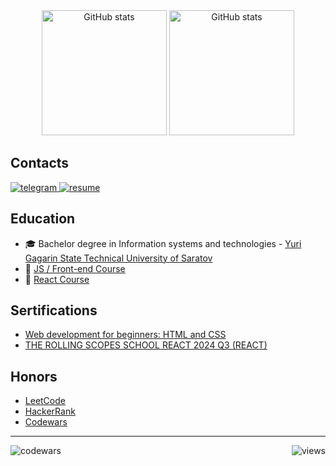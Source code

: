 <div align="center"> 
  <picture>
    <source media="(prefers-color-scheme: dark)" srcset="https://github-readme-stats.vercel.app/api?username=insxmnea&show_icons=true&theme=nord&hide_border=true">
    <img height=200 alt="GitHub stats" src="https://github-readme-stats.vercel.app/api?username=insxmnea&show_icons=true&theme=graywhite&hide_border=true">
  </picture>
  <picture>
    <source media="(prefers-color-scheme: dark)" srcset="https://github-readme-stats.vercel.app/api/top-langs?username=insxmnea&layout=compact&langs_count=8&card_width=320&theme=nord&hide_border=true">
    <img height=200 alt="GitHub stats" src="https://github-readme-stats.vercel.app/api/top-langs?username=insxmnea&layout=compact&langs_count=8&card_width=320&theme=graywhite&hide_border=true">
  </picture>
</div>

<h2>Contacts</h2>

<div>
  <a href="https://t.me/insxmnea" target="_blank">
    <img src="https://img.shields.io/badge/telegram-26A5E4?style=for-the-badge&logo=telegram&logoColor=white" alt="telegram"/>
  </a>
  <a href="https://hh.ru/resume/e70d6458ff0958a3d00039ed1f375631366e37" target="_blank">
    <img src="https://img.shields.io/badge/my_resume-111111?style=for-the-badge&logo=read.cv&logoColor=white" alt="resume"/>
  </a>
</div>

<!-- <h2>Projects</h2>

<div>

![Next.js](https://img.shields.io/badge/next.js-282828.svg?style=for-the-badge&logo=next.js&logoColor=white)
![TypeScript](https://img.shields.io/badge/typescript-282828.svg?style=for-the-badge&logo=typescript&logoColor=3178C6)
![Vite](https://img.shields.io/badge/vite-282828.svg?style=for-the-badge&logo=vite&logoColor=646CFF)
![Vitest](https://img.shields.io/badge/vitest-282828.svg?style=for-the-badge&logo=vitest&logoColor=6E9F18)

</div>

<p>
  <a href='https://github.com/insxmnea/graphiql-app'>
    <img style="object-fit: cover; height: 90; width: 32%;object-position: top center;" src="./images/graphiql-app.jpg" />
  </a>
  <a href='https://github.com/insxmnea/insxmnea-REACT2024Q3'>
    <img style="object-fit: cover; height: 90; width: 32%;object-position: top center;" src="./images/insxmnea-REACT2024Q3.jpg" />
  </a>
</p>

<hr/>

<div>

![React](https://img.shields.io/badge/react-282828.svg?style=for-the-badge&logo=react&logoColor=61DAFB)
![TypeScript](https://img.shields.io/badge/typescript-282828.svg?style=for-the-badge&logo=typescript&logoColor=3178C6)
![Sass](https://img.shields.io/badge/sass-282828.svg?style=for-the-badge&logo=sass&logoColor=CC6699)

</div>

<p>
  <a href='https://github.com/insxmnea/telecom-chat'>
    <img style="object-fit: cover; height: 90; width: 32%; object-position: top center;" src="./images/telecom-chat.jpg" />
  </a>
  <a href='https://github.com/insxmnea/rick-morty-characters'>
    <img style="object-fit: cover; height: 90; width: 32%;object-position: top center;" src="./images/rick-morty-characters.jpg" />
  </a>
  <a href='https://github.com/insxmnea/divergent-blog'>
    <img style="object-fit: cover; height: 90; width: 32%;object-position: top center;" src="./images/divergent-blog.jpg" />
  </a>
  <a href='https://github.com/insxmnea/neoflex-invite-test'>
    <img style="object-fit: cover; height: 90; width: 32%;object-position: top center;" src="./images/neoflex-invite-test.png" />
  </a>
</p>

<hr/>

<div>

![HTML5](https://img.shields.io/badge/html5-282828.svg?style=for-the-badge&logo=html5&logoColor=E34F26)
![CSS3](https://img.shields.io/badge/css3-282828.svg?style=for-the-badge&logo=css&logoColor=%231572B6)
![JavaScript](https://img.shields.io/badge/javascript-282828.svg?style=for-the-badge&logo=javascript&logoColor=%23F7DF1E)
![Pixel Perfect](https://img.shields.io/badge/pixel_perfect-282828.svg?style=for-the-badge&logo=figma&logoColor=F24E1E)

</div>

<p>
  <a href='https://github.com/insxmnea/beauty-landing-page'>
    <img style="object-fit: cover; height: 90; width: 32%;object-position: top center;" src="./images/beauty-landing-page.png" />
  </a>
  <a href='https://github.com/insxmnea/conquest-landing-page'>
    <img style="object-fit: cover; height: 90; width: 32%;object-position: top center;" src="./images/conquest-landing-page.png" />
  </a>
  <a href='https://github.com/insxmnea/wb-l0'>
    <img style="object-fit: cover; height: 90; width: 32%;object-position: top center;" src="./images/wb-l0.png" />
  </a>
</p> -->

<h2>Education</h2>

- 🎓 Bachelor degree in Information systems and technologies - [Yuri Gagarin State Technical University of Saratov](https://www.sstu.ru/)
- 📜 [JS / Front-end Course](https://rs.school/courses/javascript)
- 📜 [React Course](https://rs.school/courses/reactjs)

<h2>Sertifications</h2>

- [Web development for beginners: HTML and CSS](https://stepik.org/cert/289886?lang=en)
- [ THE ROLLING SCOPES SCHOOL REACT 2024 Q3 (REACT)](https://app.rs.school/certificate/riyrdlzi)

<h2>Honors</h2>

- [LeetCode](https://leetcode.com/u/insxmnea/)
- [HackerRank](https://www.hackerrank.com/profile/kostya_svetasho1)
- [Codewars](https://www.codewars.com/users/insxmnea)

<hr/>

<img align="left" src="https://www.codewars.com/users/insxmnea/badges/micro" alt="codewars" />
<img align="right" src="https://komarev.com/ghpvc/?username=insxmnea&color=9d0006&abbreviated=true&style=flat-square&label=views" alt="views" />
